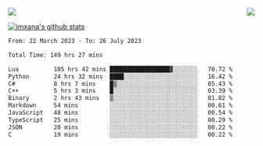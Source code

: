<p>
  <a href="https://count.getloli.com/"><img src="https://count.getloli.com/get/@xana.readme?theme=moebooru-h"></a>
  <img src="https://weather-icon.journeyad.repl.co/@hangzhou?v=1" align="right">
</p>


<a href="https://github.com/imxana"><img align="center" src="https://github-readme-stats.vercel.app/api?username=imxana&show_icons=true&include_all_commits=true&hide_border=tru&custom_title=imxana%27s%20Github%20Stats" alt="imxana's github stats" /></a> 

<!--START_SECTION:waka-->

```txt
From: 22 March 2023 - To: 26 July 2023

Total Time: 149 hrs 27 mins

Lua          105 hrs 42 mins █████████████████▓░░░░░░░   70.72 %
Python       24 hrs 32 mins  ████░░░░░░░░░░░░░░░░░░░░░   16.42 %
C#           8 hrs 7 mins    █▒░░░░░░░░░░░░░░░░░░░░░░░   05.43 %
C++          5 hrs 3 mins    █░░░░░░░░░░░░░░░░░░░░░░░░   03.39 %
Binary       2 hrs 43 mins   ▒░░░░░░░░░░░░░░░░░░░░░░░░   01.82 %
Markdown     54 mins         ░░░░░░░░░░░░░░░░░░░░░░░░░   00.61 %
JavaScript   48 mins         ░░░░░░░░░░░░░░░░░░░░░░░░░   00.54 %
TypeScript   25 mins         ░░░░░░░░░░░░░░░░░░░░░░░░░   00.29 %
JSON         20 mins         ░░░░░░░░░░░░░░░░░░░░░░░░░   00.22 %
C            19 mins         ░░░░░░░░░░░░░░░░░░░░░░░░░   00.22 %
```

<!--END_SECTION:waka-->
